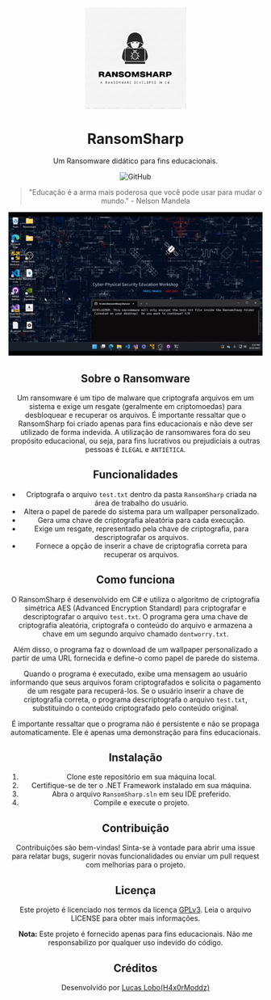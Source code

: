 <div align="center">
  <img src="https://github.com/H4x0rModdz/RansomSharp/raw/main/RansomSharp_logo.png" alt="Logo do Projeto" width="200">

  # RansomSharp

  Um Ransomware didático para fins educacionais.

  ![GitHub](https://img.shields.io/github/license/H4x0rModdz/RansomSharp.svg)

  > "Educação é a arma mais poderosa que você pode usar para mudar o mundo." - Nelson Mandela

  <!-- Imagem ou GIF demonstrando o funcionamento do projeto -->

  ![Demonstração do RansomSharp](https://github.com/H4x0rModdz/RansomSharp/raw/main/demo.gif)


  ## Sobre o Ransomware

  Um ransomware é um tipo de malware que criptografa arquivos em um sistema e exige um resgate (geralmente em criptomoedas) para desbloquear e recuperar os arquivos. É importante ressaltar que o RansomSharp foi criado apenas para fins educacionais e não deve ser utilizado de forma indevida. A utilização de ransomwares fora do seu propósito educacional, ou seja, para fins lucrativos ou prejudiciais a outras pessoas é `ILEGAL` e `ANTIÉTICA`.

  ## Funcionalidades

  - Criptografa o arquivo `test.txt` dentro da pasta `RansomSharp` criada na área de trabalho do usuário.
  - Altera o papel de parede do sistema para um wallpaper personalizado.
  - Gera uma chave de criptografia aleatória para cada execução.
  - Exige um resgate, representado pela chave de criptografia, para descriptografar os arquivos.
  - Fornece a opção de inserir a chave de criptografia correta para recuperar os arquivos.

  ## Como funciona

  O RansomSharp é desenvolvido em C# e utiliza o algoritmo de criptografia simétrica AES (Advanced Encryption Standard) para criptografar e descriptografar o arquivo `test.txt`. O programa gera uma chave de criptografia aleatória, criptografa o conteúdo do arquivo e armazena a chave em um segundo arquivo chamado `dontworry.txt`.

  Além disso, o programa faz o download de um wallpaper personalizado a partir de uma URL fornecida e define-o como papel de parede do sistema.

  Quando o programa é executado, exibe uma mensagem ao usuário informando que seus arquivos foram criptografados e solicita o pagamento de um resgate para recuperá-los. Se o usuário inserir a chave de criptografia correta, o programa descriptografa o arquivo `test.txt`, substituindo o conteúdo criptografado pelo conteúdo original.

  É importante ressaltar que o programa não é persistente e não se propaga automaticamente. Ele é apenas uma demonstração para fins educacionais.

  ## Instalação

  1. Clone este repositório em sua máquina local.
  2. Certifique-se de ter o .NET Framework instalado em sua máquina.
  3. Abra o arquivo `RansomSharp.sln` em seu IDE preferido.
  4. Compile e execute o projeto.

  ## Contribuição

  Contribuições são bem-vindas! Sinta-se à vontade para abrir uma issue para relatar bugs, sugerir novas funcionalidades ou enviar um pull request com melhorias para o projeto.

  ## Licença

  Este projeto é licenciado nos termos da licença [GPLv3](LICENSE). Leia o arquivo LICENSE para obter mais informações.

  **Nota:** Este projeto é fornecido apenas para fins educacionais. Não me responsabilizo por qualquer uso indevido do código.

  ## Créditos

  Desenvolvido por [Lucas Lobo(H4x0rModdz)](https://github.com/H4x0rModdz)

</div>
